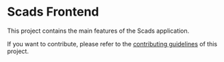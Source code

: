 # Scads Frontend

This project contains the main features of the Scads application.

If you want to contribute, please refer to the [contributing guidelines](./CONTRIBUTING.md) of this project.
